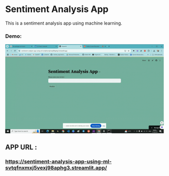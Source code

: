 # Sentiment Analysis App

This is a sentiment analysis app using machine learning.

### Demo:
![App demo](./vid.gif)

## APP URL : 
### https://sentiment-analysis-app-using-ml-svtqfnxmxj5vexj98aphg3.streamlit.app/
